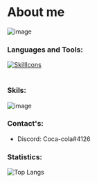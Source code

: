 # About me
![image](https://img.shields.io/github/followers/Jupiter404E?style=social)

### Languages and Tools:

<a href="#">![SkillIcons](https://skillicons.dev/icons?i=py,js,html,css,java,php,mongodb,vscode,discord,figma,androidstudio,docker,git,stackoverflow,heroku)</a><br/>
<br />
### Skils:

![image](https://www.codewars.com/users/Artur929488/badges/large) 

### Contact's:

+ Discord: Coca-cola#4126

### Statistics:

![Top Langs](https://github-readme-stats.vercel.app/api/top-langs/?username=Jupiter404E&layout=compact&theme=radical)


<!---
| язык | % | изучен |
|-------|:-------:|--------:|
|python|36%|изучен|
|HTML|67%|изучен|
|CSS|32%|изучен|
--->

<!---
Artur929488/Artur929488 is a ✨ special ✨ repository because its `README.md` (this file) appears on your GitHub profile.
You can click the Preview link to take a look at your changes.
--->
